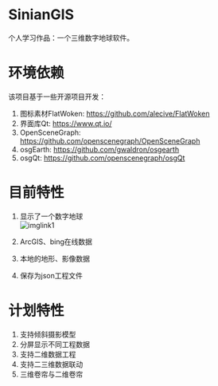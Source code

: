# SinianGIS
个人学习作品：一个三维数字地球软件。

# 环境依赖
该项目基于一些开源项目开发：
1. 图标素材FlatWoken: https://github.com/alecive/FlatWoken
2. 界面库Qt: https://www.qt.io/
3. OpenSceneGraph: https://github.com/openscenegraph/OpenSceneGraph
4. osgEarth: https://github.com/gwaldron/osgearth
5. osgQt: https://github.com/openscenegraph/osgQt

# 目前特性
1. 显示了一个数字地球      
![imglink1]

2. ArcGIS、bing在线数据
3. 本地的地形、影像数据
4. 保存为json工程文件

# 计划特性
1. 支持倾斜摄影模型
2. 分屏显示不同工程数据
3. 支持二维数据工程
4. 支持二三维数据联动
5. 三维卷帘与二维卷帘

[imglink1]:https://raw.githubusercontent.com/fafa1899/SinianGIS/master/README/1.PNG